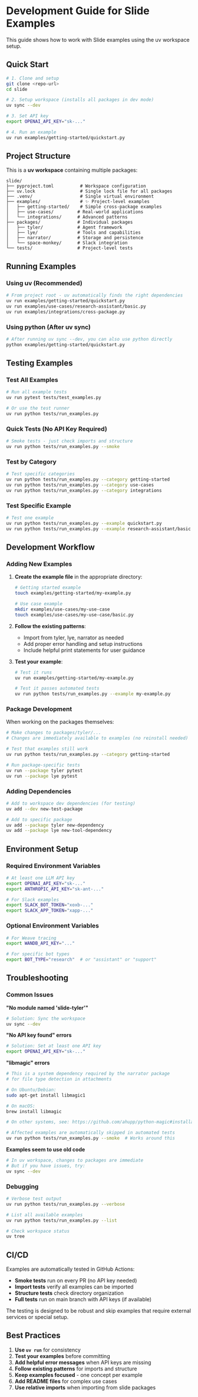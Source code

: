 # Development Guide for Slide Examples

This guide shows how to work with Slide examples using the uv workspace setup.

## Quick Start

```bash
# 1. Clone and setup
git clone <repo-url>
cd slide

# 2. Setup workspace (installs all packages in dev mode)
uv sync --dev

# 3. Set API key
export OPENAI_API_KEY="sk-..."

# 4. Run an example
uv run examples/getting-started/quickstart.py
```

## Project Structure

This is a **uv workspace** containing multiple packages:

```
slide/
├── pyproject.toml          # Workspace configuration
├── uv.lock                 # Single lock file for all packages
├── .venv/                  # Single virtual environment
├── examples/               # ✨ Project-level examples
│   ├── getting-started/    # Simple cross-package examples
│   ├── use-cases/         # Real-world applications
│   └── integrations/      # Advanced patterns
├── packages/              # Individual packages
│   ├── tyler/             # Agent framework
│   ├── lye/               # Tools and capabilities
│   ├── narrator/          # Storage and persistence
│   └── space-monkey/      # Slack integration
└── tests/                 # Project-level tests
```

## Running Examples

### Using uv (Recommended)

```bash
# From project root - uv automatically finds the right dependencies
uv run examples/getting-started/quickstart.py
uv run examples/use-cases/research-assistant/basic.py
uv run examples/integrations/cross-package.py
```

### Using python (After uv sync)

```bash
# After running uv sync --dev, you can also use python directly
python examples/getting-started/quickstart.py
```

## Testing Examples

### Test All Examples

```bash
# Run all example tests
uv run pytest tests/test_examples.py

# Or use the test runner
uv run python tests/run_examples.py
```

### Quick Tests (No API Key Required)

```bash
# Smoke tests - just check imports and structure
uv run python tests/run_examples.py --smoke
```

### Test by Category

```bash
# Test specific categories
uv run python tests/run_examples.py --category getting-started
uv run python tests/run_examples.py --category use-cases
uv run python tests/run_examples.py --category integrations
```

### Test Specific Example

```bash
# Test one example
uv run python tests/run_examples.py --example quickstart.py
uv run python tests/run_examples.py --example research-assistant/basic.py
```

## Development Workflow

### Adding New Examples

1. **Create the example file** in the appropriate directory:
   ```bash
   # Getting started example
   touch examples/getting-started/my-example.py
   
   # Use case example
   mkdir examples/use-cases/my-use-case
   touch examples/use-cases/my-use-case/basic.py
   ```

2. **Follow the existing patterns**:
   - Import from tyler, lye, narrator as needed
   - Add proper error handling and setup instructions
   - Include helpful print statements for user guidance

3. **Test your example**:
   ```bash
   # Test it runs
   uv run examples/getting-started/my-example.py
   
   # Test it passes automated tests
   uv run python tests/run_examples.py --example my-example.py
   ```

### Package Development

When working on the packages themselves:

```bash
# Make changes to packages/tyler/... 
# Changes are immediately available to examples (no reinstall needed)

# Test that examples still work
uv run python tests/run_examples.py --category getting-started

# Run package-specific tests  
uv run --package tyler pytest
uv run --package lye pytest
```

### Adding Dependencies

```bash
# Add to workspace dev dependencies (for testing)
uv add --dev new-test-package

# Add to specific package
uv add --package tyler new-dependency
uv add --package lye new-tool-dependency
```

## Environment Setup

### Required Environment Variables

```bash
# At least one LLM API key
export OPENAI_API_KEY="sk-..."
export ANTHROPIC_API_KEY="sk-ant-..."

# For Slack examples
export SLACK_BOT_TOKEN="xoxb-..."
export SLACK_APP_TOKEN="xapp-..."
```

### Optional Environment Variables

```bash  
# For Weave tracing
export WANDB_API_KEY="..."

# For specific bot types
export BOT_TYPE="research"  # or "assistant" or "support"
```

## Troubleshooting

### Common Issues

**"No module named 'slide-tyler'"**
```bash
# Solution: Sync the workspace
uv sync --dev
```

**"No API key found" errors**
```bash
# Solution: Set at least one API key
export OPENAI_API_KEY="sk-..."
```

**"libmagic" errors**
```bash
# This is a system dependency required by the narrator package
# for file type detection in attachments

# On Ubuntu/Debian:
sudo apt-get install libmagic1

# On macOS:
brew install libmagic

# On other systems, see: https://github.com/ahupp/python-magic#installation

# Affected examples are automatically skipped in automated tests
uv run python tests/run_examples.py --smoke  # Works around this
```

**Examples seem to use old code**
```bash
# In uv workspace, changes to packages are immediate
# But if you have issues, try:
uv sync --dev
```

### Debugging

```bash  
# Verbose test output
uv run python tests/run_examples.py --verbose

# List all available examples
uv run python tests/run_examples.py --list

# Check workspace status
uv tree
```

## CI/CD

Examples are automatically tested in GitHub Actions:

- **Smoke tests** run on every PR (no API key needed)
- **Import tests** verify all examples can be imported
- **Structure tests** check directory organization
- **Full tests** run on main branch with API keys (if available)

The testing is designed to be robust and skip examples that require external services or special setup.

## Best Practices

1. **Use `uv run`** for consistency
2. **Test your examples** before committing
3. **Add helpful error messages** when API keys are missing
4. **Follow existing patterns** for imports and structure
5. **Keep examples focused** - one concept per example
6. **Add README files** for complex use cases
7. **Use relative imports** when importing from slide packages